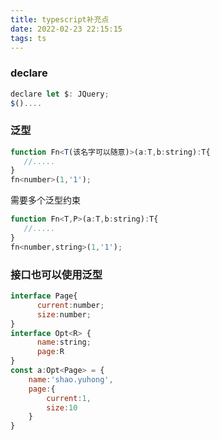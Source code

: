 ```yaml
---
title: typescript补充点
date: 2022-02-23 22:15:15
tags: ts
---
```


### declare 

``````js
declare let $: JQuery;
$()....
``````



### 泛型

``````js
function Fn<T(该名字可以随意)>(a:T,b:string):T{
   //.....
}
fn<number>(1,'1');
``````

需要多个泛型约束

``````js
function Fn<T,P>(a:T,b:string):T{
   //.....
}
fn<number,string>(1,'1');
``````



### 接口也可以使用泛型

``````js
interface Page{
      current:number;
      size:number;
}
interface Opt<R> {
      name:string;
      page:R
}
const a:Opt<Page> = {
    name:'shao.yuhong',
    page:{
        current:1,
        size:10
    }
}
``````


